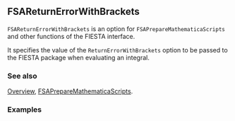 ```mathematica
 
```

## FSAReturnErrorWithBrackets

`FSAReturnErrorWithBrackets` is an option for `FSAPrepareMathematicaScripts` and other functions of the FIESTA interface.

It specifies the value of the `ReturnErrorWithBrackets` option to be passed to the FIESTA package when evaluating an integral.

### See also

[Overview](Extra/FeynHelpers.md), [FSAPrepareMathematicaScripts](FSAPrepareMathematicaScripts.md).

### Examples